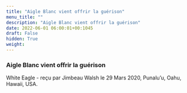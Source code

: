 ```yaml
---
title: "Aigle Blanc vient offrir la guérison"
menu_title: ""
description: "Aigle Blanc vient offrir la guérison"
date: 2022-06-01 06:00:01+00:1045
draft: False
hidden: True
weight:
---
```

### Aigle Blanc vient offrir la guérison

White Eagle - reçu par Jimbeau Walsh le 29 Mars 2020, Punalu’u, Oahu, Hawaii, USA.



